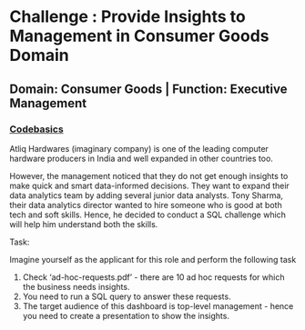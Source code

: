 # Challenge : Provide Insights to Management in Consumer Goods Domain

## Domain:  Consumer Goods | Function: Executive Management

### <a href="https://codebasics.io/challenge/codebasics-resume-project-challenge">Codebasics</a>

Atliq Hardwares (imaginary company) is one of the leading computer hardware producers in India and well expanded in other countries too.


However, the management noticed that they do not get enough insights to make quick and smart data-informed decisions. They want to expand their data analytics team by adding several junior data analysts. Tony Sharma, their data analytics director wanted to hire someone who is good at both tech and soft skills. Hence, he decided to conduct a SQL challenge which will help him understand both the skills.


Task:  


Imagine yourself as the applicant for this role and perform the following task

1.    Check ‘ad-hoc-requests.pdf’ - there are 10 ad hoc requests for which the business needs insights.
2.    You need to run a SQL query to answer these requests. 
3.    The target audience of this dashboard is top-level management - hence you need to create a presentation to show the insights.
